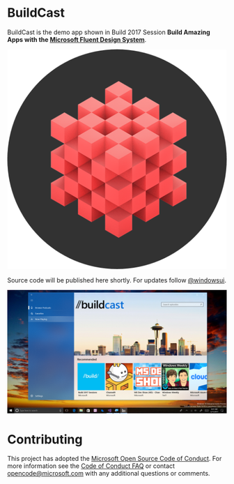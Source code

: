 # BuildCast
BuildCast is the demo app shown in Build 2017 Session **Build Amazing Apps with the [Microsoft Fluent Design System](http://fluent.microsoft.com/)**.

![BuildCast](/images/fluent.png)

Source code will be published here shortly.  For updates follow [@windowsui](http://twitter.com/windowsui "@windowsui on Twitter").

![BuildCast](/images/buildcast.png)

# Contributing

This project has adopted the [Microsoft Open Source Code of Conduct](https://opensource.microsoft.com/codeofconduct/). For more information see the [Code of Conduct FAQ](https://opensource.microsoft.com/codeofconduct/faq/) or contact [opencode@microsoft.com](mailto:opencode@microsoft.com) with any additional questions or comments.